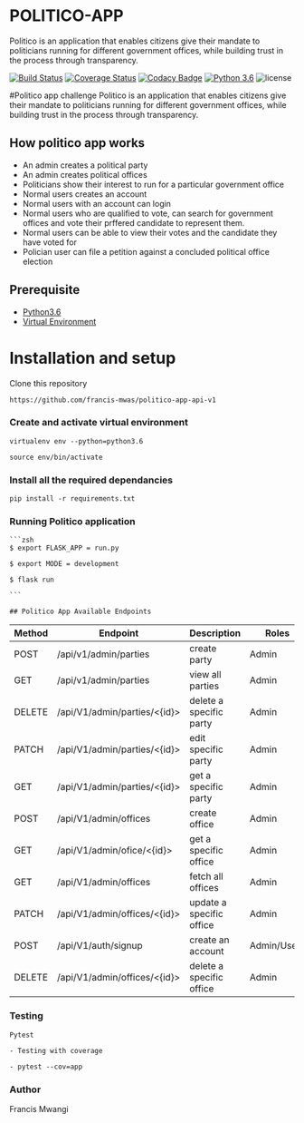 # POLITICO-APP
Politico is an application that enables citizens give their mandate to politicians running for different government offices, while building trust in the process through transparency.

[![Build Status](https://travis-ci.com/francis-mwas/politico-app-api-v1.svg?branch=develop)](https://travis-ci.com/francis-mwas/politico-app-api-v1)
[![Coverage Status](https://coveralls.io/repos/github/francis-mwas/politico-app-api-v1/badge.svg?branch=develop)](https://coveralls.io/github/francis-mwas/politico-app-api-v1?branch=develop)
[![Codacy Badge](https://api.codacy.com/project/badge/Grade/784dc521fe654185a9c783847599e41a)](https://www.codacy.com/app/francis-mwas/politico-app-api-v1?utm_source=github.com&amp;utm_medium=referral&amp;utm_content=francis-mwas/politico-app-api-v1&amp;utm_campaign=Badge_Grade)
[![Python 3.6](https://img.shields.io/badge/python-3.6-blue.svg)](https://www.python.org/downloads/release/python-360/)
![license](https://img.shields.io/github/license/mashape/apistatus.svg)

#Politico app challenge
Politico is an application that enables citizens give their mandate to politicians running for different government offices, while building trust in the process through transparency.

## How politico app works
- An admin creates a political party
- An admin creates political offices
- Politicians show their interest to run for a particular government office
- Normal users creates an account
- Normal users with an account can login
- Normal users who are qualified to vote, can search for government offices and vote their prffered candidate to represent them.
- Normal users can be able to view their votes and the candidate they have voted for
- Polician user can file a petition against a concluded political office election

## Prerequisite

- [Python3.6](https://www.python.org/downloads/release/python-365/)
- [Virtual Environment](https://virtualenv.pypa.io/en/stable/installation/)

# Installation and setup

Clone this repository 
```
https://github.com/francis-mwas/politico-app-api-v1
```

### Create and activate virtual environment

    virtualenv env --python=python3.6

    source env/bin/activate

### Install all the required dependancies

    pip install -r requirements.txt

### Running Politico application
    ```zsh
    $ export FLASK_APP = run.py

    $ export MODE = development

    $ flask run

    ```

    ## Politico App Available Endpoints 

| Method | Endpoint                        | Description                           | Roles           |
| ------ | ------------------------------- | ------------------------------------- | ----------------|
| POST   | /api/v1/admin/parties           | create party                          | Admin           |  
| GET    |/api/v1/admin/parties            | view all parties                      | Admin           |
| DELETE |/api/V1/admin/parties/<{id}>     | delete a specific party               | Admin           |
| PATCH  |/api/V1/admin/parties/<{id}>     | edit specific party                   | Admin           |
| GET    | /api/V1/admin/parties/<{id}>    | get a specific party                  | Admin           |
| POST   |/api/V1/admin/offices            | create office                         | Admin           |
| GET    | /api/V1/admin/ofice/<{id}>      | get a specific office                 | Admin           |
| GET    | /api/V1/admin/offices           | fetch all offices                     |Admin            |
| PATCH  | /api/V1/admin/offices/<{id}>    | update a specific office              | Admin           |
| POST   | /api/V1/auth/signup             | create an account                     |Admin/Users      |       |POST    |/api/V1/auth/signin              | signin                                | Admin/Users     |
|DELETE  |/api/V1/admin/offices/<{id}>     | delete a specific office              | Admin           |



### Testing

    Pytest

    - Testing with coverage

    - pytest --cov=app

### Author

Francis Mwangi